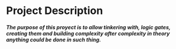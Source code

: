 # Project Description
##### The purpose of this proyect is to allow tinkering with, logic gates, creating them and building complexity after complexity  in theory anything could be done in such thing.